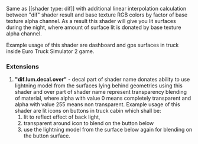Same as [[shader type: dif]] with additional linear interpolation calculation between "dif" shader result and base texture RGB colors by factor of base texture alpha channel. As a result this shader will give you lit surfaces during the night, where amount of surface lit is donated by base texture alpha channel.

Example usage of this shader are dashboard and gps surfaces in truck inside Euro Truck Simulator 2 game.

### Extensions

1. **"dif.lum.decal.over"** -  decal part of shader name donates ability to use lightning model from the surfaces lying behind geometries using this shader and over part of shader name represent transparency blending of material, where alpha with value 0 means completely transparent and alpha with value 255 means non transparent. Example usage of this shader are lit icons on buttons in truck cabin which shall be: 
   1. lit to reflect effect of back light,
   2. transparent around icon to blend on the button below
   3. use the lightning model from the surface below again for blending on the button surface.